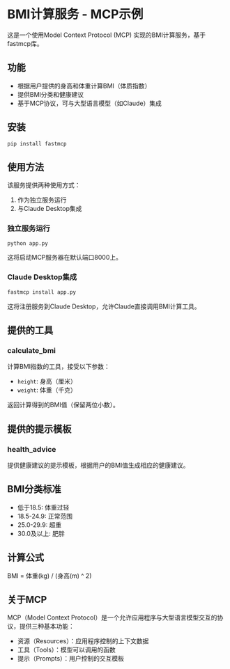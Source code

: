 # BMI计算服务 - MCP示例

这是一个使用Model Context Protocol (MCP) 实现的BMI计算服务，基于fastmcp库。

## 功能

- 根据用户提供的身高和体重计算BMI（体质指数）
- 提供BMI分类和健康建议
- 基于MCP协议，可与大型语言模型（如Claude）集成

## 安装

```bash
pip install fastmcp
```

## 使用方法

该服务提供两种使用方式：

1. 作为独立服务运行
2. 与Claude Desktop集成

### 独立服务运行

```bash
python app.py
```

这将启动MCP服务器在默认端口8000上。

### Claude Desktop集成

```bash
fastmcp install app.py
```

这将注册服务到Claude Desktop，允许Claude直接调用BMI计算工具。

## 提供的工具

### calculate_bmi

计算BMI指数的工具，接受以下参数：
- `height`: 身高（厘米）
- `weight`: 体重（千克）

返回计算得到的BMI值（保留两位小数）。

## 提供的提示模板

### health_advice

提供健康建议的提示模板，根据用户的BMI值生成相应的健康建议。

## BMI分类标准

- 低于18.5: 体重过轻
- 18.5-24.9: 正常范围
- 25.0-29.9: 超重
- 30.0及以上: 肥胖

## 计算公式

BMI = 体重(kg) / (身高(m) ^ 2)

## 关于MCP

MCP（Model Context Protocol）是一个允许应用程序与大型语言模型交互的协议，提供三种基本功能：
- 资源（Resources）：应用程序控制的上下文数据
- 工具（Tools）：模型可以调用的函数
- 提示（Prompts）：用户控制的交互模板